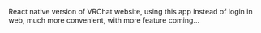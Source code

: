 React native version of VRChat website, using this app instead of login in web, much more convenient, with more feature coming...
